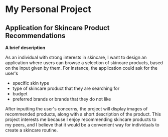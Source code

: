# My Personal Project

## Application for Skincare Product Recommendations 


**A brief description**

As an individual with strong interests in skincare, I want to design an application where users can browse a selection 
of skincare products, based on the input given by them. For instance, the application could ask for the user's 
- specific skin type
- type of skincare product that they are searching for
- budget
- preferred brands or brands that they do not like

After inputting the user's concerns, the project will display images of recommended products, along with a short 
description of the product. This project interests me because I enjoy recommending skincare products to my peers, and I 
believe that it would be a convenient way for individuals to create a skincare routine.

